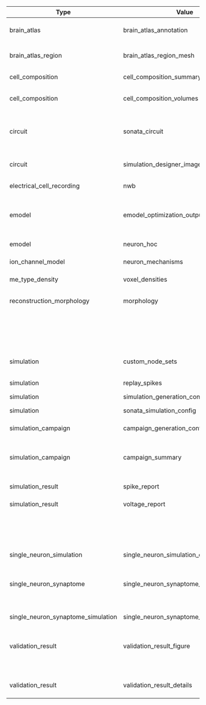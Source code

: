 | Type                                  | Value                                             | Content-Type       | Suffix          | Description                                                                      |
| ------------------------------------- | ------------------------------------------------- | ------------------ | --------------- | -------------------------------------------------------------------------------- |
| brain_atlas                           | brain_atlas_annotation                            | application/nrrd   | .nrrd           | Brain atlas annotation nrrd volume.                                              |
| brain_atlas_region                    | brain_atlas_region_mesh                           | application/obj    | .obj            | Brain atlas region mesh geometry object.                                         |
| cell_composition                      | cell_composition_summary                          | application/json   | .json           | Region/mtype/etype densities summary                                             |
| cell_composition                      | cell_composition_volumes                          | application/json   | .json           | mtype/etype voxel densities composition                                          |
| circuit                               | sonata_circuit                                    | N/A                | N/A (directory) | SONATA circuit, but have a circuit_config.json in the root of the directory      |
| circuit                               | simulation_designer_image                         | image/png          | .png            | Circuit image used by simulation designer GUI                                    |
| electrical_cell_recording             | nwb                                               | application/nwb    | .nwb            | Electrophysiological timeseries data                                             |
| emodel                                | emodel_optimization_output                        | application/json   | .json           | Electrical model optimized parameters, and electrical feature: values and scores |
| emodel                                | neuron_hoc                                        | application/hoc    | .hoc            | Electrical model NEURON template                                                 |
| ion_channel_model                     | neuron_mechanisms                                 | application/mod    | .mod            | Ionic mechanisms file                                                            |
| me_type_density                       | voxel_densities                                   | application/nrrd   | .nrrd           | Morpho-electric cell voxel densities                                             |
| reconstruction_morphology             | morphology                                        | application/asc    | .asc            | Morphology in Neurolucida ASCII format                                           |
|                                       |                                                   | application/swc    | .swc            | Morphology in SWC format                                                         |
|                                       |                                                   | application/x-hdf5 | .h5             | Morphology in HDF5 format                                                        |
| simulation                            | custom_node_sets                                  | application/json   | .json           | Node set groups for regions, mtypes, etc.                                        |
| simulation                            | replay_spikes                                     | application/x-hdf5 | .h5             |                                                                                  |
| simulation                            | simulation_generation_config                      | application/json   | .json           |                                                                                  |
| simulation                            | sonata_simulation_config                          | application/json   | .json           | Simulation SONATA configuration                                                  |
| simulation_campaign                   | campaign_generation_config                        | application/json   | .json           | Campaign configuration                                                           |
| simulation_campaign                   | campaign_summary                                  | application/json   | .json           | Summary of generated campaign listing all created simulation configs             |
| simulation_result                     | spike_report                                      | application/x-hdf5 | .h5             | Simulation spikes report                                                         |
| simulation_result                     | voltage_report                                    | application/x-hdf5 | .h5             | Simulation voltage report                                                        |
|                                       |                                                   | application/nwb    | .nwb            | Simulation voltage report in NWB format                                          |
| single_neuron_simulation              | single_neuron_simulation_data                     | application/json   | .json           | single neuron simulation configuration and timeseries output                     |
| single_neuron_synaptome               | single_neuron_synaptome_config                    | application/json   | .json           | single neuron synaptome configuration                                            |
| single_neuron_synaptome_simulation    | single_neuron_synaptome_simulation_data           | application/json   | .json           | single neuron synaptome simulation configuration and timeseries output           |
| validation_result                     | validation_result_figure                          | application/pdf    | .pdf            | Validation result figure, pdf                                                    |
|                                       |                                                   | application/png    | .png            | Validation result figure, png (legacy)                                           |
| validation_result                     | validation_result_details                         | text/plain         | .txt            | Log and details about the validation execution                                   |
